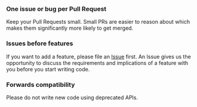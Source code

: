 ### One issue or bug per Pull Request

Keep your Pull Requests small. Small PRs are easier to reason about which makes them significantly more likely to get merged.

### Issues before features

If you want to add a feature, please file an [Issue](issues) first. An Issue gives us the opportunity to discuss the requirements and implications of a feature with you before you start writing code.

### Forwards compatibility

Please do not write new code using deprecated APIs.
